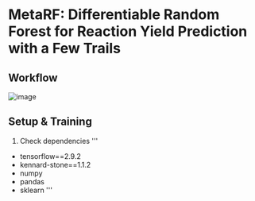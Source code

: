 # MetaRF: Differentiable Random Forest for Reaction Yield Prediction with a Few Trails

## Workflow
![image](https://raw.githubusercontent.com/Nikki0526/MetaRF/main/image/workflow_updated.png)

## Setup & Training
1. Check dependencies
'''
 - tensorflow==2.9.2
 - kennard-stone==1.1.2
 - numpy
 - pandas
 - sklearn
'''
